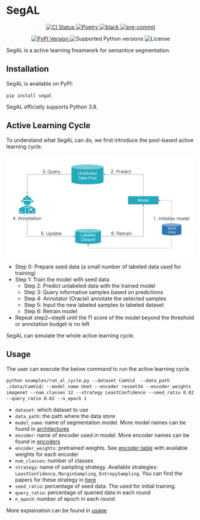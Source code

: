 # SegAL

<p align="center">
  <a href="https://github.com/BrambleXu/segal/actions?query=workflow%3ACI">
    <img src="https://img.shields.io/github/workflow/status/BrambleXu/segal/CI/main?label=CI&logo=github&style=flat-square" alt="CI Status" >
  </a>
  <a href="https://python-poetry.org/">
    <img src="https://img.shields.io/badge/packaging-poetry-299bd7?style=flat-square&logo=data:image/png" alt="Poetry">
  </a>
  <a href="https://github.com/ambv/black">
    <img src="https://img.shields.io/badge/code%20style-black-000000.svg?style=flat-square" alt="black">
  </a>
  <a href="https://github.com/pre-commit/pre-commit">
    <img src="https://img.shields.io/badge/pre--commit-enabled-brightgreen?logo=pre-commit&logoColor=white&style=flat-square" alt="pre-commit">
  </a>
</p>
<p align="center">
  <a href="https://pypi.org/project/segal/">
    <img src="https://img.shields.io/pypi/v/segal.svg?logo=python&logoColor=fff&style=flat-square" alt="PyPI Version">
  </a>
  <img src="https://img.shields.io/pypi/pyversions/segal.svg?style=flat-square&logo=python&amp;logoColor=fff" alt="Supported Python versions">
  <img src="https://img.shields.io/pypi/l/segal.svg?style=flat-square" alt="License">
</p>

SegAL is a active learning freamwork for semantice segmentation.

## Installation

SegAL is available on PyPI:

`pip install segal`

SegAL officially supports Python 3.8.

## Active Learning Cycle

To understand what SegAL can do, we first introduce the pool-based active learning cycle.

![al_cycle](./docs/images/al_cycle.png)

- Step 0: Prepare seed data (a small number of labeled data used for training)
- Step 1: Train the model with seed data
  - Step 2: Predict unlabeled data with the trained model
  - Step 3: Query informative samples based on predictions
  - Step 4: Annotator (Oracle) annotate the selected samples
  - Step 5: Input the new labeled samples to labeled dataset
  - Step 6: Retrain model
- Repeat step2~step6 until the f1 score of the model beyond the threshold or annotation budget is no left

SegAL can simulate the whole active learning cycle.

## Usage

The user can execute the below command to run the active learning cycle.

```
python examples/run_al_cycle.py --dataset CamVid  --data_path ./data/CamVid/ --model_name Unet --encoder resnet34 --encoder_weights imagenet --num_classes 12 --strategy LeastConfidence --seed_ratio 0.02 --query_ratio 0.02 --n_epoch 1
```

- `dataset`: which dataset to use
- `data_path`: the path where the data store
- `model_name`: name of segmentation model. More model names can be found in [architectures](https://github.com/qubvel/segmentation_models.pytorch#architectures-)
- `encoder`: name of encoder used in model. More encoder names can be found in [encoders](https://github.com/qubvel/segmentation_models.pytorch#encoders-)
- `encoder_weights`: pretrained weights. See [encoder table](https://github.com/qubvel/segmentation_models.pytorch#encoders-) with available weights for each encoder
- `num_classes`: number of classes
- `strategy`: name of sampling strategy. Available strategies: `LeastConfidence`, `MarginSampling`, `EntropySampling`. You can find the papers for these strategy in [here](https://github.com/cure-lab/deep-active-learning/tree/main#deep-active-learning-strategies)
- `seed_ratio`: percentage of seed data. The  used for initial training. 
- `query_ratio`: percentage of queried data in each round
- `n_epoch`: number of epoch in each round

More explaination can be found in [usage](./docs/usage.md)
